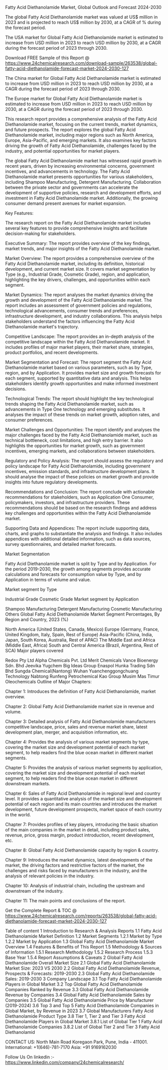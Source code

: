 Fatty Acid Diethanolamide Market, Global Outlook and Forecast 2024-2030

The global Fatty Acid Diethanolamide market was valued at US$ million in 2023 and is projected to reach US$ million by 2030, at a CAGR of % during the forecast period.

The USA market for Global Fatty Acid Diethanolamide market is estimated to increase from USD million in 2023 to reach USD million by 2030, at a CAGR during the forecast period of 2023 through 2030.

Download FREE Sample of this Report @ https://www.24chemicalresearch.com/download-sample/263538/global-fatty-acid-diethanolamide-forecast-market-2024-2030-127

The China market for Global Fatty Acid Diethanolamide market is estimated to increase from USD million in 2023 to reach USD million by 2030, at a CAGR during the forecast period of 2023 through 2030.

The Europe market for Global Fatty Acid Diethanolamide market is estimated to increase from USD million in 2023 to reach USD million by 2030, at a CAGR during the forecast period of 2023 through 2030.

This research report provides a comprehensive analysis of the Fatty Acid Diethanolamide market, focusing on the current trends, market dynamics, and future prospects. The report explores the global Fatty Acid Diethanolamide market, including major regions such as North America, Europe, Asia-Pacific, and emerging markets. It also examines key factors driving the growth of Fatty Acid Diethanolamide, challenges faced by the industry, and potential opportunities for market players.

The global Fatty Acid Diethanolamide market has witnessed rapid growth in recent years, driven by increasing environmental concerns, government incentives, and advancements in technology. The Fatty Acid Diethanolamide market presents opportunities for various stakeholders, including Shampoo Manufacturing, Detergent Manufacturing. Collaboration between the private sector and governments can accelerate the development of supportive policies, research and development efforts, and investment in Fatty Acid Diethanolamide market. Additionally, the growing consumer demand present avenues for market expansion.

Key Features:

The research report on the Fatty Acid Diethanolamide market includes several key features to provide comprehensive insights and facilitate decision-making for stakeholders.

Executive Summary: The report provides overview of the key findings, market trends, and major insights of the Fatty Acid Diethanolamide market.

Market Overview: The report provides a comprehensive overview of the Fatty Acid Diethanolamide market, including its definition, historical development, and current market size. It covers market segmentation by Type (e.g., Industrial Grade, Cosmetic Grade), region, and application, highlighting the key drivers, challenges, and opportunities within each segment.

Market Dynamics: The report analyses the market dynamics driving the growth and development of the Fatty Acid Diethanolamide market. The report includes an assessment of government policies and regulations, technological advancements, consumer trends and preferences, infrastructure development, and industry collaborations. This analysis helps stakeholders understand the factors influencing the Fatty Acid Diethanolamide market's trajectory.

Competitive Landscape: The report provides an in-depth analysis of the competitive landscape within the Fatty Acid Diethanolamide market. It includes profiles of major market players, their market share, strategies, product portfolios, and recent developments.

Market Segmentation and Forecast: The report segment the Fatty Acid Diethanolamide market based on various parameters, such as by Type, region, and by Application. It provides market size and growth forecasts for each segment, supported by quantitative data and analysis. This helps stakeholders identify growth opportunities and make informed investment decisions.

Technological Trends: The report should highlight the key technological trends shaping the Fatty Acid Diethanolamide market, such as advancements in Type One technology and emerging substitutes. It analyses the impact of these trends on market growth, adoption rates, and consumer preferences.

Market Challenges and Opportunities: The report identify and analyses the major challenges faced by the Fatty Acid Diethanolamide market, such as technical bottleneck, cost limitations, and high entry barrier. It also highlights the opportunities for market growth, such as government incentives, emerging markets, and collaborations between stakeholders.

Regulatory and Policy Analysis: The report should assess the regulatory and policy landscape for Fatty Acid Diethanolamide, including government incentives, emission standards, and infrastructure development plans. It should analyse the impact of these policies on market growth and provide insights into future regulatory developments.

Recommendations and Conclusion: The report conclude with actionable recommendations for stakeholders, such as Application One Consumer, policymakers, investors, and infrastructure providers. These recommendations should be based on the research findings and address key challenges and opportunities within the Fatty Acid Diethanolamide market.

Supporting Data and Appendices: The report include supporting data, charts, and graphs to substantiate the analysis and findings. It also includes appendices with additional detailed information, such as data sources, survey questionnaires, and detailed market forecasts.

Market Segmentation

Fatty Acid Diethanolamide market is split by Type and by Application. For the period 2019-2030, the growth among segments provides accurate calculations and forecasts for consumption value by Type, and by Application in terms of volume and value.

Market segment by Type

Industrial Grade
Cosmetic Grade
Market segment by Application

Shampoo Manufacturing
Detergent Manufacturing
Cosmetic Manufacturing
Others
Global Fatty Acid Diethanolamide Market Segment Percentages, By Region and Country, 2023 (%)

North America (United States, Canada, Mexico)
Europe (Germany, France, United Kingdom, Italy, Spain, Rest of Europe)
Asia-Pacific (China, India, Japan, South Korea, Australia, Rest of APAC)
The Middle East and Africa (Middle East, Africa)
South and Central America (Brazil, Argentina, Rest of SCA)
Major players covered

Redox Pty Ltd
Alpha Chemicals Pvt. Ltd
Merit Chemicals
Vance Bioenergy Sdn. Bhd
Jeevika Yugchem
Big Ideas Group
Enaspol
Hunka Trading Sdn Bhd
Sungda Chemical(Nantong)
Wuhan Yuanchenggongchuang Technology
Nabtong Runfeng Petrochemical
Kao Group
Musim Mas
Timur Oleochemicals
Outline of Major Chapters:

Chapter 1: Introduces the definition of Fatty Acid Diethanolamide, market overview.

Chapter 2: Global Fatty Acid Diethanolamide market size in revenue and volume.

Chapter 3: Detailed analysis of Fatty Acid Diethanolamide manufacturers competitive landscape, price, sales and revenue market share, latest development plan, merger, and acquisition information, etc.

Chapter 4: Provides the analysis of various market segments by type, covering the market size and development potential of each market segment, to help readers find the blue ocean market in different market segments.

Chapter 5: Provides the analysis of various market segments by application, covering the market size and development potential of each market segment, to help readers find the blue ocean market in different downstream markets.

Chapter 6: Sales of Fatty Acid Diethanolamide in regional level and country level. It provides a quantitative analysis of the market size and development potential of each region and its main countries and introduces the market development, future development prospects, market space of each country in the world.

Chapter 7: Provides profiles of key players, introducing the basic situation of the main companies in the market in detail, including product sales, revenue, price, gross margin, product introduction, recent development, etc.

Chapter 8: Global Fatty Acid Diethanolamide capacity by region & country.

Chapter 9: Introduces the market dynamics, latest developments of the market, the driving factors and restrictive factors of the market, the challenges and risks faced by manufacturers in the industry, and the analysis of relevant policies in the industry.

Chapter 10: Analysis of industrial chain, including the upstream and downstream of the industry.

Chapter 11: The main points and conclusions of the report.

Get the Complete Report & TOC @ https://www.24chemicalresearch.com/reports/263538/global-fatty-acid-diethanolamide-forecast-market-2024-2030-127

Table of content
1 Introduction to Research & Analysis Reports
1.1 Fatty Acid Diethanolamide Market Definition
1.2 Market Segments
1.2.1 Market by Type
1.2.2 Market by Application
1.3 Global Fatty Acid Diethanolamide Market Overview
1.4 Features & Benefits of This Report
1.5 Methodology & Sources of Information
1.5.1 Research Methodology
1.5.2 Research Process
1.5.3 Base Year
1.5.4 Report Assumptions & Caveats
2 Global Fatty Acid Diethanolamide Overall Market Size
2.1 Global Fatty Acid Diethanolamide Market Size: 2023 VS 2030
2.2 Global Fatty Acid Diethanolamide Revenue, Prospects & Forecasts: 2019-2030
2.3 Global Fatty Acid Diethanolamide Sales: 2019-2030
3 Company Landscape
3.1 Top Fatty Acid Diethanolamide Players in Global Market
3.2 Top Global Fatty Acid Diethanolamide Companies Ranked by Revenue
3.3 Global Fatty Acid Diethanolamide Revenue by Companies
3.4 Global Fatty Acid Diethanolamide Sales by Companies
3.5 Global Fatty Acid Diethanolamide Price by Manufacturer (2019-2024)
3.6 Top 3 and Top 5 Fatty Acid Diethanolamide Companies in Global Market, by Revenue in 2023
3.7 Global Manufacturers Fatty Acid Diethanolamide Product Type
3.8 Tier 1, Tier 2 and Tier 3 Fatty Acid Diethanolamide Players in Global Market
3.8.1 List of Global Tier 1 Fatty Acid Diethanolamide Companies
3.8.2 List of Global Tier 2 and Tier 3 Fatty Acid Diethanolamid

CONTACT US:
North Main Road Koregaon Park, Pune, India - 411001.
International: +1(646)-781-7170
Asia: +91 9169162030

Follow Us On linkedin :- https://www.linkedin.com/company/24chemicalresearch/
